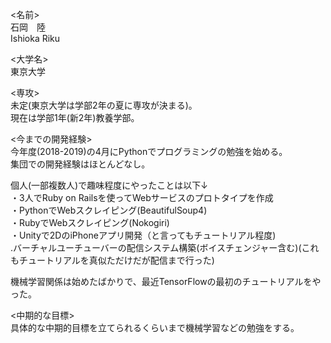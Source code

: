 <名前>  
石岡　陸  
Ishioka Riku  
  
<大学名>  
東京大学  
  
<専攻>  
未定(東京大学は学部2年の夏に専攻が決まる)。  
現在は学部1年(新2年)教養学部。  
  
<今までの開発経験>  
今年度(2018-2019)の4月にPythonでプログラミングの勉強を始める。  
集団での開発経験はほとんどなし。  
  
個人(一部複数人)で趣味程度にやったことは以下↓  
・3人でRuby on Railsを使ってWebサービスのプロトタイプを作成  
・PythonでWebスクレイピング(BeautifulSoup4)  
・RubyでWebスクレイピング(Nokogiri)  
・Unityで2DのiPhoneアプリ開発（と言ってもチュートリアル程度)  
.バーチャルユーチューバーの配信システム構築(ボイスチェンジャー含む)(これもチュートリアルを真似ただけだが配信まで行った)  
  
機械学習関係は始めたばかりで、最近TensorFlowの最初のチュートリアルをやった。  
  
<中期的な目標>  
具体的な中期的目標を立てられるくらいまで機械学習などの勉強をする。  
